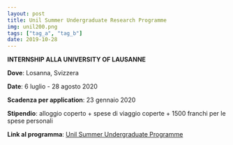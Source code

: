 ```yaml
---
layout: post
title: Unil Summer Undergraduate Research Programme
img: unil200.png
tags: ["tag_a", "tag_b"]
date: 2019-10-28
---
```


**INTERNSHIP ALLA UNIVERSITY OF LAUSANNE**

**Dove**: Losanna, Svizzera

**Date**: 6 luglio - 28 agosto 2020

**Scadenza per application**: 23 gennaio 2020

**Stipendio**: alloggio coperto + spese di viaggio coperte + 1500 franchi per le spese personali 

**Link al programma**: [Unil Summer Undergraduate Programme](https://www.unil.ch/eb-sur/en/home.html)

